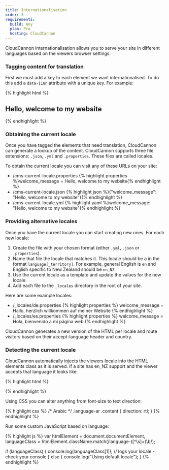 ```yaml
---
title: Internationalisation
order: 3
requirements:
  build: Any
  plan: Pro
  hosting: CloudCannon
---
```


CloudCannon Internationalisation allows you to serve your site in different languages based on the viewers browser settings.


### Tagging content for translation

First we must add a key to each element we want internationalised. To do this add a `data-i18n` attribute with a unique key. For example:

{% highlight html %}
<h2 class="editable" data-i18n="welcome_message">Hello, welcome to my website</h2>
{% endhighlight %}


### Obtaining the current locale

Once you have tagged the elements that need translation, CloudCannon can generate a lookup of the content. CloudCannon supports three file extensions: `.json`, `.yml` and `.properties`. These files are called locales.

To obtain the current locale you can visit any of these URLs on your site:

<ul>
	<li>
		/cms-current-locale.properties
{% highlight properties %}welcome_message = Hello, welcome to my website{% endhighlight %}
	</li>
	<li>
		/cms-current-locale.json
{% highlight json %}{"welcome_message": "Hello, welcome to my website"}{% endhighlight %}
	</li>
	<li>
		/cms-current-locale.yml
{% highlight yaml %}welcome_message: "Hello, welcome to my website"{% endhighlight %}
	</li>
</ul>


### Providing alternative locales

Once you have the current locale you can start creating new ones. For each new locale:

1. Create the file with your chosen format (either `.yml`, `.json` or `.properties`).
2. Name that file the locale that matches it. This locale should be a in the format `language[_territory]`. For example, general English is `en` and English specific to New Zealand should be `en_NZ`.
3. Use the current locale as a template and update the values for the new locale.
4. Add each file to the `_locales` directory in the root of your site.

Here are some example locales:

<ul>
	<li>
		/_locales/de.properties
{% highlight properties %}
welcome_message = Hallo, herzlich willkommen auf meiner Website
{% endhighlight %}
	</li>
	<li>
		/_locales/es.properties
{% highlight properties %}
welcome_message = Hola, bienvenido a mi página web
{% endhighlight %}
	</li>
</ul>

CloudCannon generates a new version of the HTML per locale and route visitors based on their accept-language header and country.


### Detecting the current locale

CloudCannon automatically injects the viewers locale into the HTML elements class as it is served. If a site has en_NZ support and the viewer accepts that language it looks like:

{% highlight html %}
<html class="language-en_nz">
{% endhighlight %}

Using CSS you can alter anything from font-size to text direction:

{% highlight css %}
/* Arabic */
.language-ar .content {
  direction: rtl;
}
{% endhighlight %}

Run some custom JavaScript based on language:

{% highlight js %}
var htmlElement = document.documentElement,
  languageClass = htmlElement.className.match(/language-([^\s]+)\b/);

if (languageClass) {
  console.log(languageClass[1]); // logs your locale - check your console
} else {
  console.log("Using default locale");
}
{% endhighlight %}

<script>
var htmlElement = document.documentElement,
  languageClass = htmlElement.className.match(/language-([^\s]+)\b/);

if (languageClass) {
  console.log(languageClass[1]); // logs your locale - check your console
} else {
  console.log("Using default locale");
}
</script>
